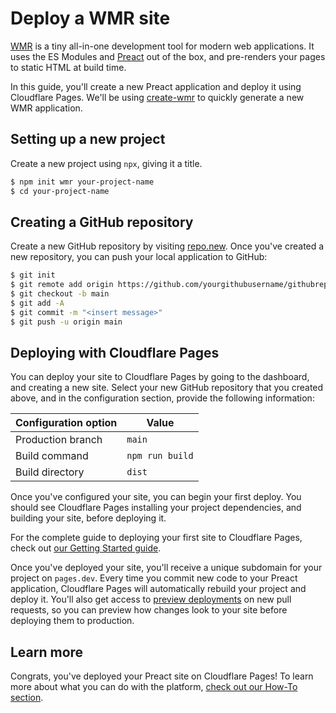 # Deploy a WMR site

[WMR](https://github.com/preactjs/wmr) is a tiny all-in-one development tool for modern web applications.
It uses the ES Modules and [Preact](https://preactjs.com) out of the box, and pre-renders your pages to static HTML at build time.

In this guide, you'll create a new Preact application and deploy it using Cloudflare Pages.
We'll be using [create-wmr](https://www.npmjs.com/package/create-wmr) to quickly generate a new WMR application.

## Setting up a new project

Create a new project using `npx`, giving it a title.

```sh
$ npm init wmr your-project-name
$ cd your-project-name
```

## Creating a GitHub repository

Create a new GitHub repository by visiting [repo.new](https://repo.new). Once you've created a new repository, you can push your local application to GitHub:

```sh
$ git init
$ git remote add origin https://github.com/yourgithubusername/githubrepo
$ git checkout -b main
$ git add -A
$ git commit -m "<insert message>"
$ git push -u origin main
```

## Deploying with Cloudflare Pages

You can deploy your site to Cloudflare Pages by going to the dashboard, and creating a new site. Select your new GitHub repository that you created above, and in the configuration section, provide the following information:

<TableLayout>

| Configuration option | Value           |
| -------------------- | --------------- |
| Production branch    | `main`          |
| Build command        | `npm run build` |
| Build directory      | `dist`          |

</TableLayout>

Once you've configured your site, you can begin your first deploy. You should see Cloudflare Pages installing your project dependencies, and building your site, before deploying it.

<Aside>

For the complete guide to deploying your first site to Cloudflare Pages, check out [our Getting Started guide](/getting-started).

</Aside>

Once you've deployed your site, you'll receive a unique subdomain for your project on `pages.dev`. Every time you commit new code to your Preact application, Cloudflare Pages will automatically rebuild your project and deploy it. You'll also get access to [preview deployments](/platform/preview-deployments) on new pull requests, so you can preview how changes look to your site before deploying them to production.

## Learn more

Congrats, you've deployed your Preact site on Cloudflare Pages! To learn more about what you can do with the platform, [check out our How-To section](/how-to).
